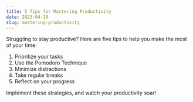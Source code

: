 ```yaml
---
title: 5 Tips for Mastering Productivity
date: 2023-04-10
slug: mastering-productivity
---
```


Struggling to stay productive? Here are five tips to help you make the most of your time:

1. Prioritize your tasks
2. Use the Pomodoro Technique
3. Minimize distractions
4. Take regular breaks
5. Reflect on your progress

Implement these strategies, and watch your productivity soar!
